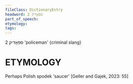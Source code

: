 ```yaml
---
fileClass: DictionaryEntry
headword: ספּאָדיק 2
part_of_speech: 
etymology: 
tags: 
---
```

ספּאָדיק 2
'policeman'
{criminal slang}

ETYMOLOGY
===========
Perhaps Polish spodek 'saucer'
[Geller and Gajek, 2023: 55]